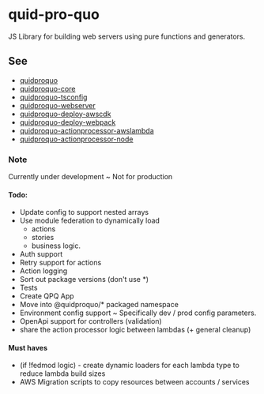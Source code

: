 # quid-pro-quo

JS Library for building web servers using pure functions and generators.

## See

- [quidproquo](https://www.npmjs.com/package/quidproquo)
- [quidproquo-core](https://www.npmjs.com/package/quidproquo-core)
- [quidproquo-tsconfig](https://www.npmjs.com/package/quidproquo-tsconfig)
- [quidproquo-webserver](https://www.npmjs.com/package/quidproquo-webserver)
- [quidproquo-deploy-awscdk](https://www.npmjs.com/package/quidproquo-deploy-awscdk)
- [quidproquo-deploy-webpack](https://www.npmjs.com/package/quidproquo-deploy-webpack)
- [quidproquo-actionprocessor-awslambda](https://www.npmjs.com/package/quidproquo-actionprocessor-awslambda)
- [quidproquo-actionprocessor-node](https://www.npmjs.com/package/quidproquo-actionprocessor-node)

### Note

Currently under development ~ Not for production

#### Todo:

- Update config to support nested arrays
- Use module federation to dynamically load
  - actions
  - stories
  - business logic.
- Auth support
- Retry support for actions
- Action logging
- Sort out package versions (don't use \*)
- Tests
- Create QPQ App
- Move into @quidproquo/\* packaged namespace
- Environment config support ~ Specifically dev / prod config parameters.
- OpenApi support for controllers (validation)
- share the action processor logic between lambdas (+ general cleanup)

#### Must haves

- (if !fedmod logic) - create dynamic loaders for each lambda type to reduce lambda build sizes
- AWS Migration scripts to copy resources between accounts / services
